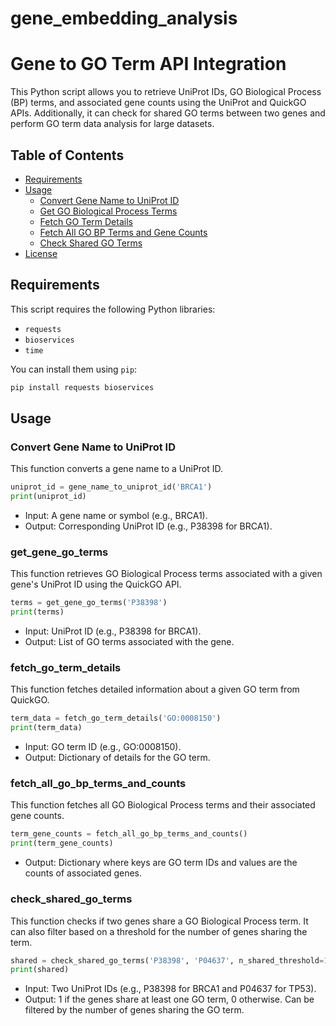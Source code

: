 # gene_embedding_analysis

# Gene to GO Term API Integration

This Python script allows you to retrieve UniProt IDs, GO Biological Process (BP) terms, and associated gene counts using the UniProt and QuickGO APIs. Additionally, it can check for shared GO terms between two genes and perform GO term data analysis for large datasets.

## Table of Contents

- [Requirements](#requirements)
- [Usage](#usage)
  - [Convert Gene Name to UniProt ID](#convert-gene-name-to-uniprot-id)
  - [Get GO Biological Process Terms](#get-go-biological-process-terms)
  - [Fetch GO Term Details](#fetch-go-term-details)
  - [Fetch All GO BP Terms and Gene Counts](#fetch-all-go-bp-terms-and-gene-counts)
  - [Check Shared GO Terms](#check-shared-go-terms)
- [License](#license)

## Requirements

This script requires the following Python libraries:

- `requests`
- `bioservices`
- `time`

You can install them using `pip`:

```bash
pip install requests bioservices
```

## Usage

### Convert Gene Name to UniProt ID

This function converts a gene name to a UniProt ID.

```python
uniprot_id = gene_name_to_uniprot_id('BRCA1')
print(uniprot_id)
```
* Input: A gene name or symbol (e.g., BRCA1).
* Output: Corresponding UniProt ID (e.g., P38398 for BRCA1).

### get_gene_go_terms

This function retrieves GO Biological Process terms associated with a given gene's UniProt ID using the QuickGO API.

```python
terms = get_gene_go_terms('P38398')
print(terms)
```
* Input: UniProt ID (e.g., P38398 for BRCA1).
* Output: List of GO terms associated with the gene.

### fetch_go_term_details

This function fetches detailed information about a given GO term from QuickGO.

```python
term_data = fetch_go_term_details('GO:0008150')
print(term_data)
```
* Input: GO term ID (e.g., GO:0008150).
* Output: Dictionary of details for the GO term.

### fetch_all_go_bp_terms_and_counts

This function fetches all GO Biological Process terms and their associated gene counts.

```python
term_gene_counts = fetch_all_go_bp_terms_and_counts()
print(term_gene_counts)
```
* Output: Dictionary where keys are GO term IDs and values are the counts of associated genes.

### check_shared_go_terms

This function checks if two genes share a GO Biological Process term. It can also filter based on a threshold for the number of genes sharing the term.

```python
shared = check_shared_go_terms('P38398', 'P04637', n_shared_threshold=10)
print(shared)
```
* Input: Two UniProt IDs (e.g., P38398 for BRCA1 and P04637 for TP53).
* Output: 1 if the genes share at least one GO term, 0 otherwise. Can be filtered by the number of genes sharing the GO term.
